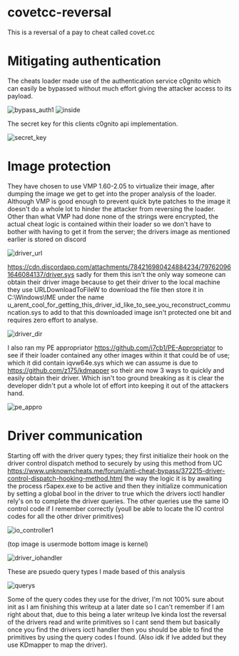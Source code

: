 # covetcc-reversal
This is a reversal of a pay to cheat called covet.cc
 
# Mitigating authentication
The cheats loader made use of the authentication service c0gnito which can easily be bypassed without much effort giving the attacker access to its payload.

![bypass_auth1](https://user-images.githubusercontent.com/89882326/131600122-ddf7b007-9d22-4281-ba6e-5acfa7a9d1cb.PNG)
![inside](https://user-images.githubusercontent.com/89882326/131600128-ca5f9129-56a0-4d36-acb1-3a921da616f7.PNG)

The secret key for this clients c0gnito api implementation.

![secret_key](https://user-images.githubusercontent.com/89882326/131600226-ef197006-fe07-45f1-8b16-5a9d4406e2ff.PNG)

# Image protection
They have chosen to use VMP 1.60-2.05  to virtualize their image, after dumping the image we get to get into the proper analysis of the loader. Although VMP is good enough to prevent quick byte patches to the image it doesn't do a whole lot to hinder the attacker from reversing the loader. Other than what VMP had done none of the strings were encrypted, the actual cheat logic is contained within their loader so we don't have to bother with having to get it from the server; the drivers image as mentioned earlier is stored on discord 

![driver_url](https://user-images.githubusercontent.com/89882326/131600521-d01bebb8-8136-47ff-a4e9-b77122aa81c7.PNG)

https://cdn.discordapp.com/attachments/784216980424884234/797620961646084137/driver.sys
sadly for them this isn't the only way someone can obtain their driver image because to get their driver to the local machine they use URLDownloadToFileW to download the file then store it in C:\\Windows\\IME under the name u_arent_cool_for_getting_this_driver_id_like_to_see_you_reconstruct_communcation.sys to add to that this downloaded image isn't protected one bit and requires zero effort to analyse.

![driver_dir](https://user-images.githubusercontent.com/89882326/131600553-60f6a179-8019-4da6-80c1-2c1ddddc612d.PNG)

I also ran my PE appropriator https://github.com/j7cb1/PE-Appropriator to see if their loader contained any other images within it that could be of use; which it did contain iqvw64e.sys which we can assume is due to https://github.com/z175/kdmapper so their are now 3 ways to quickly and easily obtain their driver. Which isn't too ground breaking as it is clear the developer didn't put a whole lot of effort into keeping it out of the attackers hand. 

![pe_appro](https://user-images.githubusercontent.com/89882326/131600646-9335161f-f2d8-41cd-a70d-ea573a6160d3.PNG)


# Driver communication
Starting off with the driver query types; they first initialize their hook on the driver control dispatch method to securely by using this method from UC https://www.unknowncheats.me/forum/anti-cheat-bypass/372215-driver-control-dispatch-hooking-method.html the way the logic it is by awaiting the process r5apex.exe to be active and then they initialize communication by setting a global bool in the driver to true which the drivers ioctl handler rely's on to complete the driver queries. The other queries use the same IO control code if I remember correctly (youll be able to locate the IO control codes for all the other driver primitives)

![io_controller1](https://user-images.githubusercontent.com/89882326/131600657-edc040eb-e489-4f2e-a738-f6c6f13c1443.PNG)

(top image is usermode bottom image is kernel)

![driver_iohandler](https://user-images.githubusercontent.com/89882326/131600665-d2a92ef1-8a81-4420-8b58-f76c9cb9d2e7.PNG)

These are psuedo query types I made based of this analysis 

![querys](https://user-images.githubusercontent.com/89882326/131600680-06fc1f38-9a18-4528-a83f-47e5cddb7a9f.PNG)

Some of the query codes they use for the driver, I'm not 100% sure about init as I am finishing this writeup at a later date so I can't remember if I am right about that, due to this being a later writeup Ive kinda lost the reversal of the drivers read and write primitives so I cant send them but basically once you find the drivers ioctl handler then you should be able to find the primitives by using the query codes I found. (Also idk if Ive added but they use KDmapper to map the driver).
